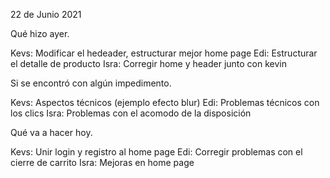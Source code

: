 22 de Junio 2021

Qué hizo ayer.

Kevs: Modificar el hedeader, estructurar mejor home page
Edi: Estructurar el detalle de producto
Isra: Corregir home y header junto con kevin

Si se encontró con algún impedimento.

Kevs: Aspectos técnicos (ejemplo efecto blur)
Edi: Problemas técnicos con los clics
Isra: Problemas con el acomodo de la disposición

Qué va a hacer hoy.

Kevs: Unir login y registro al home page
Edi: Corregir problemas con el cierre de carrito 
Isra: Mejoras en home page